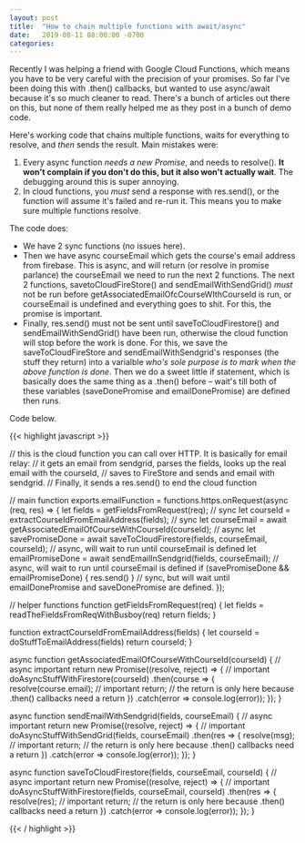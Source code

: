 ```yaml
---
layout: post
title:  "How to chain multiple functions with await/async"
date:   2019-08-11 08:00:00 -0700
categories: 
---
```


Recently I was helping a friend with Google Cloud Functions, which means you have to be very careful with the precision of your promises. So far I've been doing this with .then() callbacks, but wanted to use async/await because it's so much cleaner to read. There's a bunch of articles out there on this, but none of them really helped me as they post in a bunch of demo code.

Here's working code that chains multiple functions, waits for everything to resolve, and _then_ sends the result. Main mistakes were:

1. Every async function _needs a new Promise_, and needs to resolve(). **It won't complain if you don't do this, but it also won't actually wait**. The debugging around this is super annoying.
2. In cloud functions, you _must_ send a response with res.send(), or the function will assume it's failed and re-run it. This means you to make sure multiple functions resolve.

The code does:

* We have 2 sync functions (no issues here).
* Then we have async courseEmail which gets the course's email address from firebase. This is async, and will return (or resolve in promise parlance) the courseEmail we need to run the next 2 functions. The next 2 functions, savetoCloudFireStore() and sendEmailWithSendGrid() _must_ not be run before getAssociatedEmailOfcCourseWIthCourseId is run, or courseEmail is undefined and everything goes to shit. For this, the promise is important.
* Finally, res.send() must not be sent until saveToCloudFirestore() and sendEmailWithSendGrid() have been run, otherwise the cloud function will stop before the work is done. For this, we save the saveToCloudFireStore and sendEmailWithSendgrid's responses (the stuff they return) into a varialble _who's sole purpose is to mark when the above function is done_. Then we do a sweet little if statement, which is basically does the same thing as a .then() before – wait's till both of these variables (saveDonePromise and emailDonePromise) are defined then runs.

Code below.

{{< highlight javascript >}}

// this is the cloud function you can call over HTTP. It is basically for email relay:
// it gets an email from sendgrid, parses the fields, looks up the real email with the courseId,
// saves to FireStore and sends and email with sendgrid.
// Finally, it sends a res.send() to end the cloud function

// main function
exports.emailFunction = functions.https.onRequest(async (req, res) => {
  let fields = getFieldsFromRequest(req);                                          // sync
  let courseId = extractCourseIdFromEmailAddress(fields);                          // sync
  let courseEmail = await getAssociatedEmailOfCourseWithCourseId(courseId);        // async
  let savePromiseDone = await saveToCloudFirestore(fields, courseEmail, courseId); // async, will wait to run until courseEmail is defined
  let emailPromiseDone = await sendEmailInSendgrid(fields, courseEmail);           // async, will wait to run until courseEmail is defined
  if (savePromiseDone && emailPromiseDone) { res.send() }                          // sync, but will wait until emailDonePromise and saveDonePromise are defined.
});

// helper functions
function getFieldsFromRequest(req) {
  let fields = readTheFieldsFromReqWithBusboy(req)
  return fields;
}

function extractCourseIdFromEmailAddress(fields) {
  let courseId = doStuffToEmailAddress(fields)
  return courseId;
}

async function getAssociatedEmailOfCourseWithCourseId(courseId) { // async important
  return new Promise((resolve, reject) => { // important
    doAsyncStuffWithFirestore(courseId)
      .then(course => {
        resolve(course.email); // important
        return; // the return is only here because .then() callbacks need a return
      })
      .catch(error => console.log(error));
  });
}

async function sendEmailWithSendgrid(fields, courseEmail) { // async important
  return new Promise((resolve, reject) => { // important
    doAsyncStuffWithSendGrid(fields, courseEmail)
      .then(res => {
        resolve(msg); // important
        return; // the return is only here because .then() callbacks need a return
      })
      .catch(error => console.log(error));
  });
}

async function saveToCloudFirestore(fields, courseEmail, courseId) { // async important
  return new Promise((resolve, reject) => { // important
    doAsyncStuffWithFirestore(fields, courseEmail, courseId)
      .then(res => {
        resolve(res); // important
        return; // the return is only here because .then() callbacks need a return
      })
      .catch(error => console.log(error));
  });
}

{{< / highlight >}}
